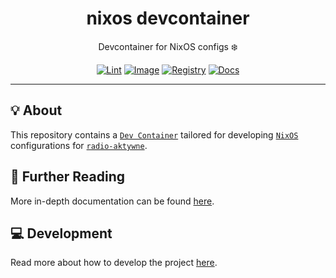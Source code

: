 <h1 align="center">nixos devcontainer</h1>

<div align="center">

Devcontainer for NixOS configs ❄️

[![Lint](https://github.com/radio-aktywne/devcontainer-nixos/actions/workflows/lint.yaml/badge.svg)](https://github.com/radio-aktywne/devcontainer-nixos/actions/workflows/lint.yaml)
[![Image](https://github.com/radio-aktywne/devcontainer-nixos/actions/workflows/image.yaml/badge.svg)](https://github.com/radio-aktywne/devcontainer-nixos/actions/workflows/image.yaml)
[![Registry](https://github.com/radio-aktywne/devcontainer-nixos/actions/workflows/registry.yaml/badge.svg)](https://github.com/radio-aktywne/devcontainer-nixos/actions/workflows/registry.yaml)
[![Docs](https://github.com/radio-aktywne/devcontainer-nixos/actions/workflows/docs.yaml/badge.svg)](https://github.com/radio-aktywne/devcontainer-nixos/actions/workflows/docs.yaml)

</div>

---

## 💡 About

This repository contains a [`Dev Container`](https://containers.dev)
tailored for developing [`NixOS`](https://nixos.org) configurations for
[`radio-aktywne`](https://github.com/radio-aktywne).

## 📄 Further Reading

More in-depth documentation can be found
[here](https://radio-aktywne.github.io/devcontainer-nixos).

## 💻 Development

Read more about how to develop the project
[here](https://github.com/radio-aktywne/devcontainer-nixos/blob/main/CONTRIBUTING.md).
